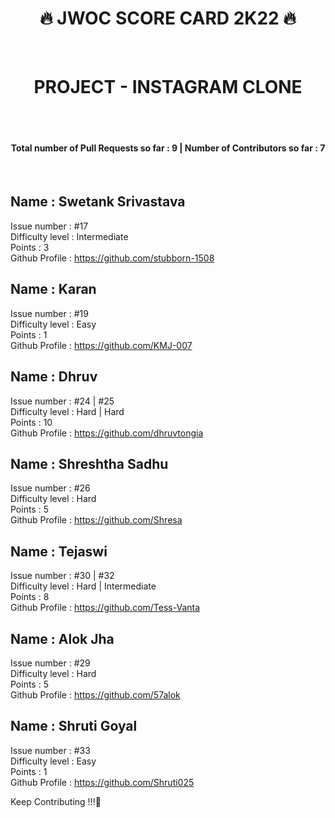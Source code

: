 <h1 align="center">🔥 JWOC SCORE CARD 2K22 🔥</h1> <br>
<h1 align="center">PROJECT - INSTAGRAM CLONE</h1><br><br>

<h4 align="center"> Total number of Pull Requests so far : 9 | Number of Contributors so far : 7 </h4>
<br>
  
## Name :  Swetank Srivastava<br>
Issue number : #17<br>
Difficulty level : Intermediate<br>
Points : 3<br>
Github Profile : https://github.com/stubborn-1508<br>

## Name : Karan <br>
Issue number : #19<br>
Difficulty level : Easy<br>
Points : 1<br>
Github Profile : https://github.com/KMJ-007<br>

## Name :  Dhruv<br>
Issue number : #24 | #25<br>
Difficulty level : Hard | Hard<br>
Points : 10<br>
Github Profile : https://github.com/dhruvtongia<br>

## Name : Shreshtha Sadhu<br>
Issue number : #26<br>
Difficulty level : Hard<br>
Points : 5<br>
Github Profile : https://github.com/Shresa<br>

## Name : Tejaswi<br>
Issue number : #30 | #32<br>
Difficulty level : Hard | Intermediate<br>
Points : 8<br>
Github Profile : https://github.com/Tess-Vanta<br>

## Name : Alok Jha<br>
Issue number : #29<br>
Difficulty level : Hard<br>
Points : 5<br>
Github Profile : https://github.com/57alok<br>

## Name : Shruti Goyal<br>
Issue number : #33<br>
Difficulty level : Easy<br>
Points : 1<br>
Github Profile : https://github.com/Shruti025<br>


Keep Contributing !!!🥳
